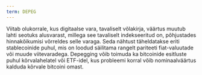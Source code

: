 ```yaml
---
term: DEPEG
---
```


Viitab olukorrale, kus digitaalse vara, tavaliselt võlakirja, väärtus muutub lahti seotuks alusvarast, millega see tavaliselt indekseeritud on, põhjustades hinnakõikumisi võrreldes selle varaga. Seda nähtust täheldatakse eriti stablecoinide puhul, mis on loodud säilitama rangelt pariteeti fiat-valuutade või muude viitevaradega. Depegging võib toimuda ka bitcoinide esitluste puhul kõrvalahelatel või ETF-idel, kus probleemi korral võib nominaalväärtus kalduda kõrvale bitcoini omast.
